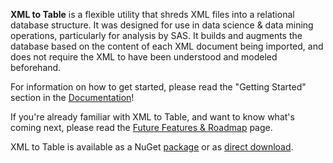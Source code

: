 **XML to Table** is a flexible utility that shreds XML files into a relational database structure. It was designed for use in data science & data mining operations, particularly for analysis by SAS. It builds and augments the database based on the content of each XML document being imported, and does not require the XML to have been understood and modeled beforehand.

For information on how to get started, please read the "Getting Started" section in the [Documentation](docs/Documentation.md)!

If you're already familiar with XML to Table, and want to know what's coming next, please read the [Future Features & Roadmap](docs/FutureFeaturesRoadmap.md) page.

XML to Table is available as a NuGet [package](https://www.nuget.org/packages/XmlToTable/) or as [direct download](https://fxtu.codeplex.com/releases/view/618268).


